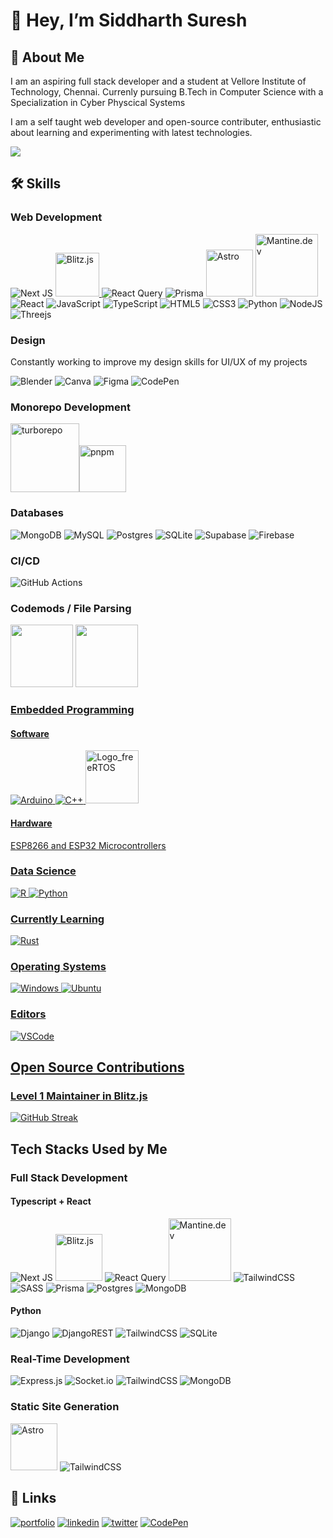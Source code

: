 # 👋 Hey, I’m Siddharth Suresh

## 🚀 About Me
I am an aspiring full stack developer and a student at Vellore Institute of Technology, Chennai. Currenly pursuing B.Tech in Computer Science with a Specialization in Cyber Physcical Systems

I am a self taught web developer and open-source contributer, enthusiastic about learning and experimenting with latest technologies.

![](http://github-profile-summary-cards.vercel.app/api/cards/profile-details?username=siddhsuresh&theme=default) 

## 🛠 Skills

### Web Development

![Next JS](https://img.shields.io/badge/Next-black?style=for-the-badge&logo=next.js&logoColor=white) <a href="https://blitzjs.com"><img src="https://user-images.githubusercontent.com/83594610/200160432-d97e45ea-371d-4f9a-a83d-da505bc04057.png" alt="Blitz.js" width="70"/> </a>![React Query](https://img.shields.io/badge/-React%20Query-FF4154?style=for-the-badge&logo=react%20query&logoColor=white) ![Prisma](https://img.shields.io/badge/Prisma-3982CE?style=for-the-badge&logo=Prisma&logoColor=white) <img src="https://user-images.githubusercontent.com/83594610/200160836-8d8077ee-2aee-4b8a-a3a6-7a37ed935ab5.png" alt="Astro" width="75"/> <a href="https://mantine.dev/"><img src="https://user-images.githubusercontent.com/83594610/200160775-1b62c712-30e2-4863-a51b-db218dcc5289.png" alt="Mantine.dev" width="100"/> </a> ![React](https://img.shields.io/badge/react-%2320232a.svg?style=for-the-badge&logo=react&logoColor=%2361DAFB) ![JavaScript](https://img.shields.io/badge/javascript-%23323330.svg?style=for-the-badge&logo=javascript&logoColor=%23F7DF1E) ![TypeScript](https://img.shields.io/badge/typescript-%23007ACC.svg?style=for-the-badge&logo=typescript&logoColor=white) ![HTML5](https://img.shields.io/badge/html5-%23E34F26.svg?style=for-the-badge&logo=html5&logoColor=white) ![CSS3](https://img.shields.io/badge/css3-%231572B6.svg?style=for-the-badge&logo=css3&logoColor=white) ![Python](https://img.shields.io/badge/python-3670A0?style=for-the-badge&logo=python&logoColor=ffdd54) ![NodeJS](https://img.shields.io/badge/node.js-6DA55F?style=for-the-badge&logo=node.js&logoColor=white) ![Threejs](https://img.shields.io/badge/threejs-black?style=for-the-badge&logo=three.js&logoColor=white)

### Design
Constantly working to improve my design skills for UI/UX of my projects

![Blender](https://img.shields.io/badge/blender-%23F5792A.svg?style=for-the-badge&logo=blender&logoColor=white) ![Canva](https://img.shields.io/badge/Canva-%2300C4CC.svg?style=for-the-badge&logo=Canva&logoColor=white) ![Figma](https://img.shields.io/badge/figma-%23F24E1E.svg?style=for-the-badge&logo=figma&logoColor=white)
![CodePen](https://img.shields.io/badge/Codepen-000000?style=for-the-badge&logo=codepen&logoColor=white)

### Monorepo Development

<a href="https://turbo.build/"><img src="https://user-images.githubusercontent.com/83594610/200160320-d982d1ab-7259-410c-b4d8-4ae4ce3d18f3.png" alt="turborepo" width="110"/></a><a href="https://pnpm.io/"><img src="https://user-images.githubusercontent.com/83594610/200160335-97ca93e7-5809-46a8-a80b-f9a551449221.png" alt="pnpm" width="75"/></a>

### Databases

![MongoDB](https://img.shields.io/badge/MongoDB-%234ea94b.svg?style=for-the-badge&logo=mongodb&logoColor=white) 	![MySQL](https://img.shields.io/badge/mysql-%2300f.svg?style=for-the-badge&logo=mysql&logoColor=white) ![Postgres](https://img.shields.io/badge/postgres-%23316192.svg?style=for-the-badge&logo=postgresql&logoColor=white) ![SQLite](https://img.shields.io/badge/sqlite-%2307405e.svg?style=for-the-badge&logo=sqlite&logoColor=white) ![Supabase](https://img.shields.io/badge/Supabase-3ECF8E?style=for-the-badge&logo=supabase&logoColor=white) ![Firebase](https://img.shields.io/badge/Firebase-039BE5?style=for-the-badge&logo=Firebase&logoColor=white)

### CI/CD

![GitHub Actions](https://img.shields.io/badge/github%20actions-%232671E5.svg?style=for-the-badge&logo=githubactions&logoColor=white)

### Codemods / File Parsing

<a href="https://github.com/facebook/jscodeshift"><img src="https://user-images.githubusercontent.com/83594610/200168314-84a70855-1210-488c-a42a-51684c0de094.png" width="100"/></a> <a href="https://swc.rs/"><img src="https://user-images.githubusercontent.com/83594610/200168429-ae20f155-31ef-4486-9289-1b202968bab8.png" width="100"/></a><a href="https://github.com/facebook/jscodeshift">

### Embedded Programming
 
#### Software
![Arduino](https://img.shields.io/badge/-Arduino-00979D?style=for-the-badge&logo=Arduino&logoColor=white) ![C++](https://img.shields.io/badge/c++-%2300599C.svg?style=for-the-badge&logo=c%2B%2B&logoColor=white) <img src="https://user-images.githubusercontent.com/83594610/200159993-dd3094ee-311f-41f0-bc9f-191247515ad2.png" alt="Logo_freeRTOS" width="85"/>
#### Hardware
ESP8266 and ESP32 Microcontrollers

### Data Science

![R](https://img.shields.io/badge/r-%23276DC3.svg?style=for-the-badge&logo=r&logoColor=white) ![Python](https://img.shields.io/badge/python-3670A0?style=for-the-badge&logo=python&logoColor=ffdd54)

### Currently Learning
![Rust](https://img.shields.io/badge/Rust-000000?style=for-the-badge&logo=rust&logoColor=white)

### Operating Systems
![Windows](https://img.shields.io/badge/Windows-0078D6?style=for-the-badge&logo=windows&logoColor=white) ![Ubuntu](https://img.shields.io/badge/Ubuntu-E95420?style=for-the-badge&logo=ubuntu&logoColor=white) 

### Editors
![VSCode](https://img.shields.io/badge/VSCode-0078D4?style=for-the-badge&logo=visual%20studio%20code&logoColor=white)

## Open Source Contributions

### [**Level 1 Maintainer in Blitz.js**](https://github.com/blitz-js/blitz/#maintainers-level-1-)

[![GitHub Streak](https://streak-stats.demolab.com?user=siddhsuresh&theme=github-dark-blue&hide_border=true)](https://git.io/streak-stats)

## Tech Stacks Used by Me

### Full Stack Development
#### Typescript + React
![Next JS](https://img.shields.io/badge/Next-black?style=for-the-badge&logo=next.js&logoColor=white) <img src="https://user-images.githubusercontent.com/83594610/200160432-d97e45ea-371d-4f9a-a83d-da505bc04057.png" alt="Blitz.js" width="75"/> ![React Query](https://img.shields.io/badge/-React%20Query-FF4154?style=for-the-badge&logo=react%20query&logoColor=white) <img src="https://user-images.githubusercontent.com/83594610/200160775-1b62c712-30e2-4863-a51b-db218dcc5289.png" alt="Mantine.dev" width="100"/>
 ![TailwindCSS](https://img.shields.io/badge/tailwindcss-%2338B2AC.svg?style=for-the-badge&logo=tailwind-css&logoColor=white) ![SASS](https://img.shields.io/badge/SASS-hotpink.svg?style=for-the-badge&logo=SASS&logoColor=white) ![Prisma](https://img.shields.io/badge/Prisma-3982CE?style=for-the-badge&logo=Prisma&logoColor=white) ![Postgres](https://img.shields.io/badge/postgres-%23316192.svg?style=for-the-badge&logo=postgresql&logoColor=white) ![MongoDB](https://img.shields.io/badge/MongoDB-%234ea94b.svg?style=for-the-badge&logo=mongodb&logoColor=white)

#### Python
![Django](https://img.shields.io/badge/django-%23092E20.svg?style=for-the-badge&logo=django&logoColor=white) ![DjangoREST](https://img.shields.io/badge/DJANGO-REST-ff1709?style=for-the-badge&logo=django&logoColor=white&color=ff1709&labelColor=gray) ![TailwindCSS](https://img.shields.io/badge/tailwindcss-%2338B2AC.svg?style=for-the-badge&logo=tailwind-css&logoColor=white) ![SQLite](https://img.shields.io/badge/sqlite-%2307405e.svg?style=for-the-badge&logo=sqlite&logoColor=white)

### Real-Time Development
![Express.js](https://img.shields.io/badge/express.js-%23404d59.svg?style=for-the-badge&logo=express&logoColor=%2361DAFB) ![Socket.io](https://img.shields.io/badge/Socket.io-black?style=for-the-badge&logo=socket.io&badgeColor=010101) ![TailwindCSS](https://img.shields.io/badge/tailwindcss-%2338B2AC.svg?style=for-the-badge&logo=tailwind-css&logoColor=white) ![MongoDB](https://img.shields.io/badge/MongoDB-%234ea94b.svg?style=for-the-badge&logo=mongodb&logoColor=white)

### Static Site Generation
<img src="https://user-images.githubusercontent.com/83594610/200160836-8d8077ee-2aee-4b8a-a3a6-7a37ed935ab5.png" alt="Astro" width="75"/> ![TailwindCSS](https://img.shields.io/badge/tailwindcss-%2338B2AC.svg?style=for-the-badge&logo=tailwind-css&logoColor=white)

## 🔗 Links
[![portfolio](https://img.shields.io/badge/my_portfolio-011039?style=for-the-badge&logo=ko-fi&logoColor=29fc9b)](https://siddharthsuresh.vercel.app/)
[![linkedin](https://img.shields.io/badge/linkedin-black?style=for-the-badge&logo=linkedin&logoColor=0A66C2)](https://www.linkedin.com/in/siddharth-sureshn/)
[![twitter](https://img.shields.io/badge/twitter-black?style=for-the-badge&logo=twitter&logoColor=0A66C2)](https://twitter.com/_siddhsuresh)
[![CodePen](https://img.shields.io/badge/Codepen-000000?style=for-the-badge&logo=codepen&logoColor=white)](https://codepen.io/siddhsuresh)

<!---
![stats](https://github-contribution-graph.ez4o.com/?username=siddhsuresh&last_n_days=10)
siddhsuresh/siddhsuresh is a ✨ special ✨ repository because its `README.md` (this file) appears on your GitHub profile.
You can click the Preview link to take a look at your changes.
--->
